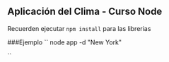 ## Aplicación del Clima - Curso Node

Recuerden ejecutar ``npm install``  para las librerias

###Ejemplo
``
node app -d "New York"

``